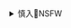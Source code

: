 <details><summary>慎入🔞NSFW</summary>

Not Safe For Work
![](https://upload.wikimedia.org/wikipedia/commons/thumb/d/d3/Biohazard_Symbol_Specification.png/210px-Biohazard_Symbol_Specification.png)

<details><summary><b>风险自理Use At Your Own Risk🈲</summary>

### 高校生の白黒ギャルコンビを買ったエロガキがビッチのドエロい極上フェラで昇天し子供チンポを酷使される！
<img width="722" class="alignnone size-large wp-image-145929" alt="【エロ漫画】高校生の白黒ギャルコンビを買ったエロガキがビッチのドエロい極上フェラで昇天し子供チンポを酷使される！" src="http://img.oreno-erohon.com/wp-content/uploads/2018/10/1538734194-722x1024.jpg" srcset="http://img.oreno-erohon.com/wp-content/uploads/2018/10/1538734194-722x1024.jpg 722w, http://img.oreno-erohon.com/wp-content/uploads/2018/10/1538734194-212x300.jpg 212w, http://img.oreno-erohon.com/wp-content/uploads/2018/10/1538734194.jpg 768w" sizes="(max-width: 722px) 100vw, 722px">
<dl class="cft cft0">
</dl>
<img width="718" class="alignnone size-large wp-image-145930" alt="【エロ漫画】高校生の白黒ギャルコンビを買ったエロガキがビッチのドエロい極上フェラで昇天し子供チンポを酷使される！" src="http://img.oreno-erohon.com/wp-content/uploads/2018/10/1538734197-718x1024.jpg" srcset="http://img.oreno-erohon.com/wp-content/uploads/2018/10/1538734197-718x1024.jpg 718w, http://img.oreno-erohon.com/wp-content/uploads/2018/10/1538734197-210x300.jpg 210w, http://img.oreno-erohon.com/wp-content/uploads/2018/10/1538734197.jpg 768w" sizes="(max-width: 718px) 100vw, 718px">
<img width="717" class="alignnone size-large wp-image-145931" alt="【エロ漫画】高校生の白黒ギャルコンビを買ったエロガキがビッチのドエロい極上フェラで昇天し子供チンポを酷使される！" src="http://img.oreno-erohon.com/wp-content/uploads/2018/10/1538734200-717x1024.jpg" srcset="http://img.oreno-erohon.com/wp-content/uploads/2018/10/1538734200-717x1024.jpg 717w, http://img.oreno-erohon.com/wp-content/uploads/2018/10/1538734200-210x300.jpg 210w, http://img.oreno-erohon.com/wp-content/uploads/2018/10/1538734200.jpg 768w" sizes="(max-width: 717px) 100vw, 717px">
<img width="719" class="alignnone size-large wp-image-145932" alt="【エロ漫画】高校生の白黒ギャルコンビを買ったエロガキがビッチのドエロい極上フェラで昇天し子供チンポを酷使される！" src="http://img.oreno-erohon.com/wp-content/uploads/2018/10/1538734204-719x1024.jpg" srcset="http://img.oreno-erohon.com/wp-content/uploads/2018/10/1538734204-719x1024.jpg 719w, http://img.oreno-erohon.com/wp-content/uploads/2018/10/1538734204-211x300.jpg 211w, http://img.oreno-erohon.com/wp-content/uploads/2018/10/1538734204.jpg 768w" sizes="(max-width: 719px) 100vw, 719px">
<img width="718" class="alignnone size-large wp-image-145933" alt="【エロ漫画】高校生の白黒ギャルコンビを買ったエロガキがビッチのドエロい極上フェラで昇天し子供チンポを酷使される！" src="http://img.oreno-erohon.com/wp-content/uploads/2018/10/1538734207-718x1024.jpg" srcset="http://img.oreno-erohon.com/wp-content/uploads/2018/10/1538734207-718x1024.jpg 718w, http://img.oreno-erohon.com/wp-content/uploads/2018/10/1538734207-210x300.jpg 210w, http://img.oreno-erohon.com/wp-content/uploads/2018/10/1538734207.jpg 768w" sizes="(max-width: 718px) 100vw, 718px">
<img width="719" class="alignnone size-large wp-image-145934" alt="【エロ漫画】高校生の白黒ギャルコンビを買ったエロガキがビッチのドエロい極上フェラで昇天し子供チンポを酷使される！" src="http://img.oreno-erohon.com/wp-content/uploads/2018/10/1538734210-719x1024.jpg" srcset="http://img.oreno-erohon.com/wp-content/uploads/2018/10/1538734210-719x1024.jpg 719w, http://img.oreno-erohon.com/wp-content/uploads/2018/10/1538734210-211x300.jpg 211w, http://img.oreno-erohon.com/wp-content/uploads/2018/10/1538734210.jpg 768w" sizes="(max-width: 719px) 100vw, 719px">
<img width="719" class="alignnone size-large wp-image-145935" alt="【エロ漫画】高校生の白黒ギャルコンビを買ったエロガキがビッチのドエロい極上フェラで昇天し子供チンポを酷使される！" src="http://img.oreno-erohon.com/wp-content/uploads/2018/10/1538734212-719x1024.jpg" srcset="http://img.oreno-erohon.com/wp-content/uploads/2018/10/1538734212-719x1024.jpg 719w, http://img.oreno-erohon.com/wp-content/uploads/2018/10/1538734212-211x300.jpg 211w, http://img.oreno-erohon.com/wp-content/uploads/2018/10/1538734212.jpg 768w" sizes="(max-width: 719px) 100vw, 719px">
<img width="719" class="alignnone size-large wp-image-145936" alt="【エロ漫画】高校生の白黒ギャルコンビを買ったエロガキがビッチのドエロい極上フェラで昇天し子供チンポを酷使される！" src="http://img.oreno-erohon.com/wp-content/uploads/2018/10/1538734215-719x1024.jpg" srcset="http://img.oreno-erohon.com/wp-content/uploads/2018/10/1538734215-719x1024.jpg 719w, http://img.oreno-erohon.com/wp-content/uploads/2018/10/1538734215-211x300.jpg 211w, http://img.oreno-erohon.com/wp-content/uploads/2018/10/1538734215.jpg 768w" sizes="(max-width: 719px) 100vw, 719px">
<img width="718" class="alignnone size-large wp-image-145937" alt="【エロ漫画】高校生の白黒ギャルコンビを買ったエロガキがビッチのドエロい極上フェラで昇天し子供チンポを酷使される！" src="http://img.oreno-erohon.com/wp-content/uploads/2018/10/1538734218-718x1024.jpg" srcset="http://img.oreno-erohon.com/wp-content/uploads/2018/10/1538734218-718x1024.jpg 718w, http://img.oreno-erohon.com/wp-content/uploads/2018/10/1538734218-210x300.jpg 210w, http://img.oreno-erohon.com/wp-content/uploads/2018/10/1538734218.jpg 768w" sizes="(max-width: 718px) 100vw, 718px">
<img width="719" class="alignnone size-large wp-image-145938" alt="【エロ漫画】高校生の白黒ギャルコンビを買ったエロガキがビッチのドエロい極上フェラで昇天し子供チンポを酷使される！" src="http://img.oreno-erohon.com/wp-content/uploads/2018/10/1538734222-719x1024.jpg" srcset="http://img.oreno-erohon.com/wp-content/uploads/2018/10/1538734222-719x1024.jpg 719w, http://img.oreno-erohon.com/wp-content/uploads/2018/10/1538734222-211x300.jpg 211w, http://img.oreno-erohon.com/wp-content/uploads/2018/10/1538734222.jpg 768w" sizes="(max-width: 719px) 100vw, 719px">
<img width="719" class="alignnone size-large wp-image-145939" alt="【エロ漫画】高校生の白黒ギャルコンビを買ったエロガキがビッチのドエロい極上フェラで昇天し子供チンポを酷使される！" src="http://img.oreno-erohon.com/wp-content/uploads/2018/10/1538734225-719x1024.jpg" srcset="http://img.oreno-erohon.com/wp-content/uploads/2018/10/1538734225-719x1024.jpg 719w, http://img.oreno-erohon.com/wp-content/uploads/2018/10/1538734225-211x300.jpg 211w, http://img.oreno-erohon.com/wp-content/uploads/2018/10/1538734225.jpg 768w" sizes="(max-width: 719px) 100vw, 719px">
<img width="719" class="alignnone size-large wp-image-145940" alt="【エロ漫画】高校生の白黒ギャルコンビを買ったエロガキがビッチのドエロい極上フェラで昇天し子供チンポを酷使される！" src="http://img.oreno-erohon.com/wp-content/uploads/2018/10/1538734227-719x1024.jpg" srcset="http://img.oreno-erohon.com/wp-content/uploads/2018/10/1538734227-719x1024.jpg 719w, http://img.oreno-erohon.com/wp-content/uploads/2018/10/1538734227-211x300.jpg 211w, http://img.oreno-erohon.com/wp-content/uploads/2018/10/1538734227.jpg 768w" sizes="(max-width: 719px) 100vw, 719px">
<img width="719" class="alignnone size-large wp-image-145941" alt="【エロ漫画】高校生の白黒ギャルコンビを買ったエロガキがビッチのドエロい極上フェラで昇天し子供チンポを酷使される！" src="http://img.oreno-erohon.com/wp-content/uploads/2018/10/1538734230-719x1024.jpg" srcset="http://img.oreno-erohon.com/wp-content/uploads/2018/10/1538734230-719x1024.jpg 719w, http://img.oreno-erohon.com/wp-content/uploads/2018/10/1538734230-211x300.jpg 211w, http://img.oreno-erohon.com/wp-content/uploads/2018/10/1538734230.jpg 768w" sizes="(max-width: 719px) 100vw, 719px">
<img width="719" class="alignnone size-large wp-image-145942" alt="【エロ漫画】高校生の白黒ギャルコンビを買ったエロガキがビッチのドエロい極上フェラで昇天し子供チンポを酷使される！" src="http://img.oreno-erohon.com/wp-content/uploads/2018/10/1538734232-719x1024.jpg" srcset="http://img.oreno-erohon.com/wp-content/uploads/2018/10/1538734232-719x1024.jpg 719w, http://img.oreno-erohon.com/wp-content/uploads/2018/10/1538734232-211x300.jpg 211w, http://img.oreno-erohon.com/wp-content/uploads/2018/10/1538734232.jpg 768w" sizes="(max-width: 719px) 100vw, 719px">
<img width="719" class="alignnone size-large wp-image-145943" alt="【エロ漫画】高校生の白黒ギャルコンビを買ったエロガキがビッチのドエロい極上フェラで昇天し子供チンポを酷使される！" src="http://img.oreno-erohon.com/wp-content/uploads/2018/10/1538734235-719x1024.jpg" srcset="http://img.oreno-erohon.com/wp-content/uploads/2018/10/1538734235-719x1024.jpg 719w, http://img.oreno-erohon.com/wp-content/uploads/2018/10/1538734235-211x300.jpg 211w, http://img.oreno-erohon.com/wp-content/uploads/2018/10/1538734235.jpg 768w" sizes="(max-width: 719px) 100vw, 719px">
<img width="719" class="alignnone size-large wp-image-145944" alt="【エロ漫画】高校生の白黒ギャルコンビを買ったエロガキがビッチのドエロい極上フェラで昇天し子供チンポを酷使される！" src="http://img.oreno-erohon.com/wp-content/uploads/2018/10/1538734238-719x1024.jpg" srcset="http://img.oreno-erohon.com/wp-content/uploads/2018/10/1538734238-719x1024.jpg 719w, http://img.oreno-erohon.com/wp-content/uploads/2018/10/1538734238-211x300.jpg 211w, http://img.oreno-erohon.com/wp-content/uploads/2018/10/1538734238.jpg 768w" sizes="(max-width: 719px) 100vw, 719px">
<img width="719" class="alignnone size-large wp-image-145945" alt="【エロ漫画】高校生の白黒ギャルコンビを買ったエロガキがビッチのドエロい極上フェラで昇天し子供チンポを酷使される！" src="http://img.oreno-erohon.com/wp-content/uploads/2018/10/1538734241-719x1024.jpg" srcset="http://img.oreno-erohon.com/wp-content/uploads/2018/10/1538734241-719x1024.jpg 719w, http://img.oreno-erohon.com/wp-content/uploads/2018/10/1538734241-211x300.jpg 211w, http://img.oreno-erohon.com/wp-content/uploads/2018/10/1538734241.jpg 768w" sizes="(max-width: 719px) 100vw, 719px">
<img width="719" class="alignnone size-large wp-image-145946" alt="【エロ漫画】高校生の白黒ギャルコンビを買ったエロガキがビッチのドエロい極上フェラで昇天し子供チンポを酷使される！" src="http://img.oreno-erohon.com/wp-content/uploads/2018/10/1538734243-719x1024.jpg" srcset="http://img.oreno-erohon.com/wp-content/uploads/2018/10/1538734243-719x1024.jpg 719w, http://img.oreno-erohon.com/wp-content/uploads/2018/10/1538734243-211x300.jpg 211w, http://img.oreno-erohon.com/wp-content/uploads/2018/10/1538734243.jpg 768w" sizes="(max-width: 719px) 100vw, 719px">
<img width="718" class="alignnone size-large wp-image-145947" alt="【エロ漫画】高校生の白黒ギャルコンビを買ったエロガキがビッチのドエロい極上フェラで昇天し子供チンポを酷使される！" src="http://img.oreno-erohon.com/wp-content/uploads/2018/10/1538734246-718x1024.jpg" srcset="http://img.oreno-erohon.com/wp-content/uploads/2018/10/1538734246-718x1024.jpg 718w, http://img.oreno-erohon.com/wp-content/uploads/2018/10/1538734246-210x300.jpg 210w, http://img.oreno-erohon.com/wp-content/uploads/2018/10/1538734246.jpg 768w" sizes="(max-width: 718px) 100vw, 718px">
<img width="719" class="alignnone size-large wp-image-145948" alt="【エロ漫画】高校生の白黒ギャルコンビを買ったエロガキがビッチのドエロい極上フェラで昇天し子供チンポを酷使される！" src="http://img.oreno-erohon.com/wp-content/uploads/2018/10/1538734248-719x1024.jpg" srcset="http://img.oreno-erohon.com/wp-content/uploads/2018/10/1538734248-719x1024.jpg 719w, http://img.oreno-erohon.com/wp-content/uploads/2018/10/1538734248-211x300.jpg 211w, http://img.oreno-erohon.com/wp-content/uploads/2018/10/1538734248.jpg 768w" sizes="(max-width: 719px) 100vw, 719px">
<img width="717" class="alignnone size-large wp-image-145949" alt="【エロ漫画】高校生の白黒ギャルコンビを買ったエロガキがビッチのドエロい極上フェラで昇天し子供チンポを酷使される！" src="http://img.oreno-erohon.com/wp-content/uploads/2018/10/1538734251-717x1024.jpg" srcset="http://img.oreno-erohon.com/wp-content/uploads/2018/10/1538734251-717x1024.jpg 717w, http://img.oreno-erohon.com/wp-content/uploads/2018/10/1538734251-210x300.jpg 210w, http://img.oreno-erohon.com/wp-content/uploads/2018/10/1538734251.jpg 768w" sizes="(max-width: 717px) 100vw, 717px">
<img width="717" class="alignnone size-large wp-image-145950" alt="【エロ漫画】高校生の白黒ギャルコンビを買ったエロガキがビッチのドエロい極上フェラで昇天し子供チンポを酷使される！" src="http://img.oreno-erohon.com/wp-content/uploads/2018/10/1538734252-717x1024.jpg" srcset="http://img.oreno-erohon.com/wp-content/uploads/2018/10/1538734252-717x1024.jpg 717w, http://img.oreno-erohon.com/wp-content/uploads/2018/10/1538734252-210x300.jpg 210w, http://img.oreno-erohon.com/wp-content/uploads/2018/10/1538734252.jpg 768w" sizes="(max-width: 717px) 100vw, 717px">
<img width="717" class="alignnone size-large wp-image-145951" alt="【エロ漫画】高校生の白黒ギャルコンビを買ったエロガキがビッチのドエロい極上フェラで昇天し子供チンポを酷使される！" src="http://img.oreno-erohon.com/wp-content/uploads/2018/10/1538734254-717x1024.jpg" srcset="http://img.oreno-erohon.com/wp-content/uploads/2018/10/1538734254-717x1024.jpg 717w, http://img.oreno-erohon.com/wp-content/uploads/2018/10/1538734254-210x300.jpg 210w, http://img.oreno-erohon.com/wp-content/uploads/2018/10/1538734254.jpg 768w" sizes="(max-width: 717px) 100vw, 717px">
http://oreno-erohon.com/content/145928

### ビッチギャルな援交女子高生二人が銀行員ナンパしてラブホに直行3人プレイ！
<img width="718" class="alignnone size-large wp-image-5256" alt="【えろまんが】ビッチギャルな援交女子高生二人が銀行員ナンパしてラブホに直行3人プレイ！" src="http://img.oreno-erohon.com/wp-content/uploads/2017/02/001-211-718x1024.jpg" srcset="http://img.oreno-erohon.com/wp-content/uploads/2017/02/001-211-718x1024.jpg 718w, http://img.oreno-erohon.com/wp-content/uploads/2017/02/001-211-210x300.jpg 210w, http://img.oreno-erohon.com/wp-content/uploads/2017/02/001-211-768x1096.jpg 768w, http://img.oreno-erohon.com/wp-content/uploads/2017/02/001-211.jpg 960w" sizes="(max-width: 718px) 100vw, 718px">
<dl class="cft cft0">
</dl>
<img width="718" class="alignnone size-large wp-image-5257" alt="【えろまんが】ビッチギャルな援交女子高生二人が銀行員ナンパしてラブホに直行3人プレイ！" src="http://img.oreno-erohon.com/wp-content/uploads/2017/02/002-213-718x1024.jpg" srcset="http://img.oreno-erohon.com/wp-content/uploads/2017/02/002-213-718x1024.jpg 718w, http://img.oreno-erohon.com/wp-content/uploads/2017/02/002-213-210x300.jpg 210w, http://img.oreno-erohon.com/wp-content/uploads/2017/02/002-213-768x1096.jpg 768w, http://img.oreno-erohon.com/wp-content/uploads/2017/02/002-213.jpg 960w" sizes="(max-width: 718px) 100vw, 718px">
<img width="719" class="alignnone size-large wp-image-5258" alt="【えろまんが】ビッチギャルな援交女子高生二人が銀行員ナンパしてラブホに直行3人プレイ！" src="http://img.oreno-erohon.com/wp-content/uploads/2017/02/003-213-719x1024.jpg" srcset="http://img.oreno-erohon.com/wp-content/uploads/2017/02/003-213-719x1024.jpg 719w, http://img.oreno-erohon.com/wp-content/uploads/2017/02/003-213-211x300.jpg 211w, http://img.oreno-erohon.com/wp-content/uploads/2017/02/003-213-768x1094.jpg 768w, http://img.oreno-erohon.com/wp-content/uploads/2017/02/003-213.jpg 960w" sizes="(max-width: 719px) 100vw, 719px">
<img width="718" class="alignnone size-large wp-image-5259" alt="【えろまんが】ビッチギャルな援交女子高生二人が銀行員ナンパしてラブホに直行3人プレイ！" src="http://img.oreno-erohon.com/wp-content/uploads/2017/02/004-213-718x1024.jpg" srcset="http://img.oreno-erohon.com/wp-content/uploads/2017/02/004-213-718x1024.jpg 718w, http://img.oreno-erohon.com/wp-content/uploads/2017/02/004-213-210x300.jpg 210w, http://img.oreno-erohon.com/wp-content/uploads/2017/02/004-213-768x1095.jpg 768w, http://img.oreno-erohon.com/wp-content/uploads/2017/02/004-213.jpg 960w" sizes="(max-width: 718px) 100vw, 718px">
<img width="717" class="alignnone size-large wp-image-5260" alt="【えろまんが】ビッチギャルな援交女子高生二人が銀行員ナンパしてラブホに直行3人プレイ！" src="http://img.oreno-erohon.com/wp-content/uploads/2017/02/005-213-717x1024.jpg" srcset="http://img.oreno-erohon.com/wp-content/uploads/2017/02/005-213-717x1024.jpg 717w, http://img.oreno-erohon.com/wp-content/uploads/2017/02/005-213-210x300.jpg 210w, http://img.oreno-erohon.com/wp-content/uploads/2017/02/005-213-768x1097.jpg 768w, http://img.oreno-erohon.com/wp-content/uploads/2017/02/005-213.jpg 960w" sizes="(max-width: 717px) 100vw, 717px">
<img width="717" class="alignnone size-large wp-image-5261" alt="【えろまんが】ビッチギャルな援交女子高生二人が銀行員ナンパしてラブホに直行3人プレイ！" src="http://img.oreno-erohon.com/wp-content/uploads/2017/02/006-215-717x1024.jpg" srcset="http://img.oreno-erohon.com/wp-content/uploads/2017/02/006-215-717x1024.jpg 717w, http://img.oreno-erohon.com/wp-content/uploads/2017/02/006-215-210x300.jpg 210w, http://img.oreno-erohon.com/wp-content/uploads/2017/02/006-215-768x1097.jpg 768w, http://img.oreno-erohon.com/wp-content/uploads/2017/02/006-215.jpg 960w" sizes="(max-width: 717px) 100vw, 717px">
<img width="709" class="alignnone size-large wp-image-5262" alt="【えろまんが】ビッチギャルな援交女子高生二人が銀行員ナンパしてラブホに直行3人プレイ！" src="http://img.oreno-erohon.com/wp-content/uploads/2017/02/007-215-709x1024.jpg" srcset="http://img.oreno-erohon.com/wp-content/uploads/2017/02/007-215-709x1024.jpg 709w, http://img.oreno-erohon.com/wp-content/uploads/2017/02/007-215-208x300.jpg 208w, http://img.oreno-erohon.com/wp-content/uploads/2017/02/007-215-768x1109.jpg 768w, http://img.oreno-erohon.com/wp-content/uploads/2017/02/007-215.jpg 960w" sizes="(max-width: 709px) 100vw, 709px">
<img width="713" class="alignnone size-large wp-image-5263" alt="【えろまんが】ビッチギャルな援交女子高生二人が銀行員ナンパしてラブホに直行3人プレイ！" src="http://img.oreno-erohon.com/wp-content/uploads/2017/02/008-215-713x1024.jpg" srcset="http://img.oreno-erohon.com/wp-content/uploads/2017/02/008-215-713x1024.jpg 713w, http://img.oreno-erohon.com/wp-content/uploads/2017/02/008-215-209x300.jpg 209w, http://img.oreno-erohon.com/wp-content/uploads/2017/02/008-215-768x1103.jpg 768w, http://img.oreno-erohon.com/wp-content/uploads/2017/02/008-215.jpg 960w" sizes="(max-width: 713px) 100vw, 713px">
<img width="711" class="alignnone size-large wp-image-5264" alt="【えろまんが】ビッチギャルな援交女子高生二人が銀行員ナンパしてラブホに直行3人プレイ！" src="http://img.oreno-erohon.com/wp-content/uploads/2017/02/009-211-711x1024.jpg" srcset="http://img.oreno-erohon.com/wp-content/uploads/2017/02/009-211-711x1024.jpg 711w, http://img.oreno-erohon.com/wp-content/uploads/2017/02/009-211-208x300.jpg 208w, http://img.oreno-erohon.com/wp-content/uploads/2017/02/009-211-768x1106.jpg 768w, http://img.oreno-erohon.com/wp-content/uploads/2017/02/009-211.jpg 960w" sizes="(max-width: 711px) 100vw, 711px">
<img width="712" class="alignnone size-large wp-image-5265" alt="【えろまんが】ビッチギャルな援交女子高生二人が銀行員ナンパしてラブホに直行3人プレイ！" src="http://img.oreno-erohon.com/wp-content/uploads/2017/02/010-210-712x1024.jpg" srcset="http://img.oreno-erohon.com/wp-content/uploads/2017/02/010-210-712x1024.jpg 712w, http://img.oreno-erohon.com/wp-content/uploads/2017/02/010-210-209x300.jpg 209w, http://img.oreno-erohon.com/wp-content/uploads/2017/02/010-210-768x1105.jpg 768w, http://img.oreno-erohon.com/wp-content/uploads/2017/02/010-210.jpg 960w" sizes="(max-width: 712px) 100vw, 712px">
<img width="712" class="alignnone size-large wp-image-5266" alt="【えろまんが】ビッチギャルな援交女子高生二人が銀行員ナンパしてラブホに直行3人プレイ！" src="http://img.oreno-erohon.com/wp-content/uploads/2017/02/011-209-712x1024.jpg" srcset="http://img.oreno-erohon.com/wp-content/uploads/2017/02/011-209-712x1024.jpg 712w, http://img.oreno-erohon.com/wp-content/uploads/2017/02/011-209-209x300.jpg 209w, http://img.oreno-erohon.com/wp-content/uploads/2017/02/011-209-768x1105.jpg 768w, http://img.oreno-erohon.com/wp-content/uploads/2017/02/011-209.jpg 960w" sizes="(max-width: 712px) 100vw, 712px">
<img width="711" class="alignnone size-large wp-image-5267" alt="【えろまんが】ビッチギャルな援交女子高生二人が銀行員ナンパしてラブホに直行3人プレイ！" src="http://img.oreno-erohon.com/wp-content/uploads/2017/02/012-209-711x1024.jpg" srcset="http://img.oreno-erohon.com/wp-content/uploads/2017/02/012-209-711x1024.jpg 711w, http://img.oreno-erohon.com/wp-content/uploads/2017/02/012-209-208x300.jpg 208w, http://img.oreno-erohon.com/wp-content/uploads/2017/02/012-209-768x1106.jpg 768w, http://img.oreno-erohon.com/wp-content/uploads/2017/02/012-209.jpg 960w" sizes="(max-width: 711px) 100vw, 711px">
<img width="712" class="alignnone size-large wp-image-5268" alt="【えろまんが】ビッチギャルな援交女子高生二人が銀行員ナンパしてラブホに直行3人プレイ！" src="http://img.oreno-erohon.com/wp-content/uploads/2017/02/013-206-712x1024.jpg" srcset="http://img.oreno-erohon.com/wp-content/uploads/2017/02/013-206-712x1024.jpg 712w, http://img.oreno-erohon.com/wp-content/uploads/2017/02/013-206-209x300.jpg 209w, http://img.oreno-erohon.com/wp-content/uploads/2017/02/013-206-768x1104.jpg 768w, http://img.oreno-erohon.com/wp-content/uploads/2017/02/013-206.jpg 960w" sizes="(max-width: 712px) 100vw, 712px">
<img width="711" class="alignnone size-large wp-image-5269" alt="【えろまんが】ビッチギャルな援交女子高生二人が銀行員ナンパしてラブホに直行3人プレイ！" src="http://img.oreno-erohon.com/wp-content/uploads/2017/02/014-206-711x1024.jpg" srcset="http://img.oreno-erohon.com/wp-content/uploads/2017/02/014-206-711x1024.jpg 711w, http://img.oreno-erohon.com/wp-content/uploads/2017/02/014-206-208x300.jpg 208w, http://img.oreno-erohon.com/wp-content/uploads/2017/02/014-206-768x1106.jpg 768w, http://img.oreno-erohon.com/wp-content/uploads/2017/02/014-206.jpg 960w" sizes="(max-width: 711px) 100vw, 711px">
<img width="712" class="alignnone size-large wp-image-5270" alt="【えろまんが】ビッチギャルな援交女子高生二人が銀行員ナンパしてラブホに直行3人プレイ！" src="http://img.oreno-erohon.com/wp-content/uploads/2017/02/015-206-712x1024.jpg" srcset="http://img.oreno-erohon.com/wp-content/uploads/2017/02/015-206-712x1024.jpg 712w, http://img.oreno-erohon.com/wp-content/uploads/2017/02/015-206-209x300.jpg 209w, http://img.oreno-erohon.com/wp-content/uploads/2017/02/015-206-768x1104.jpg 768w, http://img.oreno-erohon.com/wp-content/uploads/2017/02/015-206.jpg 960w" sizes="(max-width: 712px) 100vw, 712px">
<img width="711" class="alignnone size-large wp-image-5271" alt="【えろまんが】ビッチギャルな援交女子高生二人が銀行員ナンパしてラブホに直行3人プレイ！" src="http://img.oreno-erohon.com/wp-content/uploads/2017/02/016-206-711x1024.jpg" srcset="http://img.oreno-erohon.com/wp-content/uploads/2017/02/016-206-711x1024.jpg 711w, http://img.oreno-erohon.com/wp-content/uploads/2017/02/016-206-208x300.jpg 208w, http://img.oreno-erohon.com/wp-content/uploads/2017/02/016-206-768x1106.jpg 768w, http://img.oreno-erohon.com/wp-content/uploads/2017/02/016-206.jpg 960w" sizes="(max-width: 711px) 100vw, 711px">
<img width="713" class="alignnone size-large wp-image-5272" alt="【えろまんが】ビッチギャルな援交女子高生二人が銀行員ナンパしてラブホに直行3人プレイ！" src="http://img.oreno-erohon.com/wp-content/uploads/2017/02/017-183-713x1024.jpg" srcset="http://img.oreno-erohon.com/wp-content/uploads/2017/02/017-183-713x1024.jpg 713w, http://img.oreno-erohon.com/wp-content/uploads/2017/02/017-183-209x300.jpg 209w, http://img.oreno-erohon.com/wp-content/uploads/2017/02/017-183-768x1103.jpg 768w, http://img.oreno-erohon.com/wp-content/uploads/2017/02/017-183.jpg 960w" sizes="(max-width: 713px) 100vw, 713px">
<img width="707" class="alignnone size-large wp-image-5273" alt="【えろまんが】ビッチギャルな援交女子高生二人が銀行員ナンパしてラブホに直行3人プレイ！" src="http://img.oreno-erohon.com/wp-content/uploads/2017/02/018-183-707x1024.jpg" srcset="http://img.oreno-erohon.com/wp-content/uploads/2017/02/018-183-707x1024.jpg 707w, http://img.oreno-erohon.com/wp-content/uploads/2017/02/018-183-207x300.jpg 207w, http://img.oreno-erohon.com/wp-content/uploads/2017/02/018-183-768x1112.jpg 768w, http://img.oreno-erohon.com/wp-content/uploads/2017/02/018-183.jpg 960w" sizes="(max-width: 707px) 100vw, 707px">
<img width="712" class="alignnone size-large wp-image-5274" alt="【えろまんが】ビッチギャルな援交女子高生二人が銀行員ナンパしてラブホに直行3人プレイ！" src="http://img.oreno-erohon.com/wp-content/uploads/2017/02/019-157-712x1024.jpg" srcset="http://img.oreno-erohon.com/wp-content/uploads/2017/02/019-157-712x1024.jpg 712w, http://img.oreno-erohon.com/wp-content/uploads/2017/02/019-157-209x300.jpg 209w, http://img.oreno-erohon.com/wp-content/uploads/2017/02/019-157-768x1105.jpg 768w, http://img.oreno-erohon.com/wp-content/uploads/2017/02/019-157.jpg 960w" sizes="(max-width: 712px) 100vw, 712px">
<img width="712" class="alignnone size-large wp-image-5275" alt="【えろまんが】ビッチギャルな援交女子高生二人が銀行員ナンパしてラブホに直行3人プレイ！" src="http://img.oreno-erohon.com/wp-content/uploads/2017/02/020-155-712x1024.jpg" srcset="http://img.oreno-erohon.com/wp-content/uploads/2017/02/020-155-712x1024.jpg 712w, http://img.oreno-erohon.com/wp-content/uploads/2017/02/020-155-209x300.jpg 209w, http://img.oreno-erohon.com/wp-content/uploads/2017/02/020-155-768x1104.jpg 768w, http://img.oreno-erohon.com/wp-content/uploads/2017/02/020-155.jpg 960w" sizes="(max-width: 712px) 100vw, 712px">
<img width="707" class="alignnone size-large wp-image-5276" alt="【えろまんが】ビッチギャルな援交女子高生二人が銀行員ナンパしてラブホに直行3人プレイ！" src="http://img.oreno-erohon.com/wp-content/uploads/2017/02/021-83-707x1024.jpg" srcset="http://img.oreno-erohon.com/wp-content/uploads/2017/02/021-83-707x1024.jpg 707w, http://img.oreno-erohon.com/wp-content/uploads/2017/02/021-83-207x300.jpg 207w, http://img.oreno-erohon.com/wp-content/uploads/2017/02/021-83-768x1112.jpg 768w, http://img.oreno-erohon.com/wp-content/uploads/2017/02/021-83.jpg 960w" sizes="(max-width: 707px) 100vw, 707px">
<img width="712" class="alignnone size-large wp-image-5277" alt="【えろまんが】ビッチギャルな援交女子高生二人が銀行員ナンパしてラブホに直行3人プレイ！" src="http://img.oreno-erohon.com/wp-content/uploads/2017/02/022-83-712x1024.jpg" srcset="http://img.oreno-erohon.com/wp-content/uploads/2017/02/022-83-712x1024.jpg 712w, http://img.oreno-erohon.com/wp-content/uploads/2017/02/022-83-209x300.jpg 209w, http://img.oreno-erohon.com/wp-content/uploads/2017/02/022-83-768x1105.jpg 768w, http://img.oreno-erohon.com/wp-content/uploads/2017/02/022-83.jpg 960w" sizes="(max-width: 712px) 100vw, 712px">
<img width="712" class="alignnone size-large wp-image-5278" alt="【えろまんが】ビッチギャルな援交女子高生二人が銀行員ナンパしてラブホに直行3人プレイ！" src="http://img.oreno-erohon.com/wp-content/uploads/2017/02/023-65-712x1024.jpg" srcset="http://img.oreno-erohon.com/wp-content/uploads/2017/02/023-65-712x1024.jpg 712w, http://img.oreno-erohon.com/wp-content/uploads/2017/02/023-65-209x300.jpg 209w, http://img.oreno-erohon.com/wp-content/uploads/2017/02/023-65-768x1104.jpg 768w, http://img.oreno-erohon.com/wp-content/uploads/2017/02/023-65.jpg 960w" sizes="(max-width: 712px) 100vw, 712px">
<img width="712" class="alignnone size-large wp-image-5279" alt="【えろまんが】ビッチギャルな援交女子高生二人が銀行員ナンパしてラブホに直行3人プレイ！" src="http://img.oreno-erohon.com/wp-content/uploads/2017/02/024-64-712x1024.jpg" srcset="http://img.oreno-erohon.com/wp-content/uploads/2017/02/024-64-712x1024.jpg 712w, http://img.oreno-erohon.com/wp-content/uploads/2017/02/024-64-209x300.jpg 209w, http://img.oreno-erohon.com/wp-content/uploads/2017/02/024-64-768x1104.jpg 768w, http://img.oreno-erohon.com/wp-content/uploads/2017/02/024-64.jpg 960w" sizes="(max-width: 712px) 100vw, 712px">
<img width="712" class="alignnone size-large wp-image-5280" alt="【えろまんが】ビッチギャルな援交女子高生二人が銀行員ナンパしてラブホに直行3人プレイ！" src="http://img.oreno-erohon.com/wp-content/uploads/2017/02/025-27-712x1024.jpg" srcset="http://img.oreno-erohon.com/wp-content/uploads/2017/02/025-27-712x1024.jpg 712w, http://img.oreno-erohon.com/wp-content/uploads/2017/02/025-27-209x300.jpg 209w, http://img.oreno-erohon.com/wp-content/uploads/2017/02/025-27-768x1104.jpg 768w, http://img.oreno-erohon.com/wp-content/uploads/2017/02/025-27.jpg 960w" sizes="(max-width: 712px) 100vw, 712px">
<img width="711" class="alignnone size-large wp-image-5281" alt="【えろまんが】ビッチギャルな援交女子高生二人が銀行員ナンパしてラブホに直行3人プレイ！" src="http://img.oreno-erohon.com/wp-content/uploads/2017/02/026-21-711x1024.jpg" srcset="http://img.oreno-erohon.com/wp-content/uploads/2017/02/026-21-711x1024.jpg 711w, http://img.oreno-erohon.com/wp-content/uploads/2017/02/026-21-208x300.jpg 208w, http://img.oreno-erohon.com/wp-content/uploads/2017/02/026-21-768x1106.jpg 768w, http://img.oreno-erohon.com/wp-content/uploads/2017/02/026-21.jpg 960w" sizes="(max-width: 711px) 100vw, 711px">
<img width="711" class="alignnone size-large wp-image-5282" alt="【えろまんが】ビッチギャルな援交女子高生二人が銀行員ナンパしてラブホに直行3人プレイ！" src="http://img.oreno-erohon.com/wp-content/uploads/2017/02/027-16-711x1024.jpg" srcset="http://img.oreno-erohon.com/wp-content/uploads/2017/02/027-16-711x1024.jpg 711w, http://img.oreno-erohon.com/wp-content/uploads/2017/02/027-16-208x300.jpg 208w, http://img.oreno-erohon.com/wp-content/uploads/2017/02/027-16-768x1106.jpg 768w, http://img.oreno-erohon.com/wp-content/uploads/2017/02/027-16.jpg 960w" sizes="(max-width: 711px) 100vw, 711px">
<img width="708" class="alignnone size-large wp-image-5283" alt="【えろまんが】ビッチギャルな援交女子高生二人が銀行員ナンパしてラブホに直行3人プレイ！" src="http://img.oreno-erohon.com/wp-content/uploads/2017/02/028-15-708x1024.jpg" srcset="http://img.oreno-erohon.com/wp-content/uploads/2017/02/028-15-708x1024.jpg 708w, http://img.oreno-erohon.com/wp-content/uploads/2017/02/028-15-207x300.jpg 207w, http://img.oreno-erohon.com/wp-content/uploads/2017/02/028-15-768x1110.jpg 768w, http://img.oreno-erohon.com/wp-content/uploads/2017/02/028-15.jpg 960w" sizes="(max-width: 708px) 100vw, 708px">
<img width="714" class="alignnone size-large wp-image-5284" alt="【えろまんが】ビッチギャルな援交女子高生二人が銀行員ナンパしてラブホに直行3人プレイ！" src="http://img.oreno-erohon.com/wp-content/uploads/2017/02/029-10-714x1024.jpg" srcset="http://img.oreno-erohon.com/wp-content/uploads/2017/02/029-10-714x1024.jpg 714w, http://img.oreno-erohon.com/wp-content/uploads/2017/02/029-10-209x300.jpg 209w, http://img.oreno-erohon.com/wp-content/uploads/2017/02/029-10-768x1102.jpg 768w, http://img.oreno-erohon.com/wp-content/uploads/2017/02/029-10.jpg 960w" sizes="(max-width: 714px) 100vw, 714px">
<img width="711" class="alignnone size-large wp-image-5285" alt="【えろまんが】ビッチギャルな援交女子高生二人が銀行員ナンパしてラブホに直行3人プレイ！" src="http://img.oreno-erohon.com/wp-content/uploads/2017/02/030-10-711x1024.jpg" srcset="http://img.oreno-erohon.com/wp-content/uploads/2017/02/030-10-711x1024.jpg 711w, http://img.oreno-erohon.com/wp-content/uploads/2017/02/030-10-208x300.jpg 208w, http://img.oreno-erohon.com/wp-content/uploads/2017/02/030-10-768x1106.jpg 768w, http://img.oreno-erohon.com/wp-content/uploads/2017/02/030-10.jpg 960w" sizes="(max-width: 711px) 100vw, 711px">
<img width="710" class="alignnone size-large wp-image-5286" alt="【えろまんが】ビッチギャルな援交女子高生二人が銀行員ナンパしてラブホに直行3人プレイ！" src="http://img.oreno-erohon.com/wp-content/uploads/2017/02/031-8-710x1024.jpg" srcset="http://img.oreno-erohon.com/wp-content/uploads/2017/02/031-8-710x1024.jpg 710w, http://img.oreno-erohon.com/wp-content/uploads/2017/02/031-8-208x300.jpg 208w, http://img.oreno-erohon.com/wp-content/uploads/2017/02/031-8-768x1108.jpg 768w, http://img.oreno-erohon.com/wp-content/uploads/2017/02/031-8.jpg 960w" sizes="(max-width: 710px) 100vw, 710px">
<img width="709" class="alignnone size-large wp-image-5287" alt="【えろまんが】ビッチギャルな援交女子高生二人が銀行員ナンパしてラブホに直行3人プレイ！" src="http://img.oreno-erohon.com/wp-content/uploads/2017/02/032-8-709x1024.jpg" srcset="http://img.oreno-erohon.com/wp-content/uploads/2017/02/032-8-709x1024.jpg 709w, http://img.oreno-erohon.com/wp-content/uploads/2017/02/032-8-208x300.jpg 208w, http://img.oreno-erohon.com/wp-content/uploads/2017/02/032-8-768x1109.jpg 768w, http://img.oreno-erohon.com/wp-content/uploads/2017/02/032-8.jpg 960w" sizes="(max-width: 709px) 100vw, 709px">
<img width="712" class="alignnone size-large wp-image-5288" alt="【えろまんが】ビッチギャルな援交女子高生二人が銀行員ナンパしてラブホに直行3人プレイ！" src="http://img.oreno-erohon.com/wp-content/uploads/2017/02/033-5-712x1024.jpg" srcset="http://img.oreno-erohon.com/wp-content/uploads/2017/02/033-5-712x1024.jpg 712w, http://img.oreno-erohon.com/wp-content/uploads/2017/02/033-5-209x300.jpg 209w, http://img.oreno-erohon.com/wp-content/uploads/2017/02/033-5-768x1104.jpg 768w, http://img.oreno-erohon.com/wp-content/uploads/2017/02/033-5.jpg 960w" sizes="(max-width: 712px) 100vw, 712px">
<img width="710" class="alignnone size-large wp-image-5289" alt="【えろまんが】ビッチギャルな援交女子高生二人が銀行員ナンパしてラブホに直行3人プレイ！" src="http://img.oreno-erohon.com/wp-content/uploads/2017/02/034-5-710x1024.jpg" srcset="http://img.oreno-erohon.com/wp-content/uploads/2017/02/034-5-710x1024.jpg 710w, http://img.oreno-erohon.com/wp-content/uploads/2017/02/034-5-208x300.jpg 208w, http://img.oreno-erohon.com/wp-content/uploads/2017/02/034-5-768x1107.jpg 768w, http://img.oreno-erohon.com/wp-content/uploads/2017/02/034-5.jpg 960w" sizes="(max-width: 710px) 100vw, 710px">
http://oreno-erohon.com/content/5255

### 陰キャ男子の童貞を強引に奪う豊満ボディのJKが強制的にザーメン搾取して全裸野外セックスで想いを伝える！
<img width="721" class="alignnone size-large wp-image-236617" alt="【エロ漫画】陰キャ男子の童貞を強引に奪う豊満ボディのJKが強制的にザーメン搾取して全裸野外セックスで想いを伝える！" src="http://img.oreno-erohon.com/wp-content/uploads/2020/03/1585205813-721x1024.jpg" srcset="http://img.oreno-erohon.com/wp-content/uploads/2020/03/1585205813.jpg 721w, http://img.oreno-erohon.com/wp-content/uploads/2020/03/1585205813-211x300.jpg 211w" sizes="(max-width: 721px) 100vw, 721px">
<dl class="cft cft0">
</dl>
<img width="721" class="alignnone size-large wp-image-236618" alt="【エロ漫画】陰キャ男子の童貞を強引に奪う豊満ボディのJKが強制的にザーメン搾取して全裸野外セックスで想いを伝える！" src="http://img.oreno-erohon.com/wp-content/uploads/2020/03/1585205817-721x1024.jpg" srcset="http://img.oreno-erohon.com/wp-content/uploads/2020/03/1585205817.jpg 721w, http://img.oreno-erohon.com/wp-content/uploads/2020/03/1585205817-211x300.jpg 211w" sizes="(max-width: 721px) 100vw, 721px">
<img width="721" class="alignnone size-large wp-image-236619" alt="【エロ漫画】陰キャ男子の童貞を強引に奪う豊満ボディのJKが強制的にザーメン搾取して全裸野外セックスで想いを伝える！" src="http://img.oreno-erohon.com/wp-content/uploads/2020/03/1585205821-721x1024.jpg" srcset="http://img.oreno-erohon.com/wp-content/uploads/2020/03/1585205821.jpg 721w, http://img.oreno-erohon.com/wp-content/uploads/2020/03/1585205821-211x300.jpg 211w" sizes="(max-width: 721px) 100vw, 721px">
<img width="721" class="alignnone size-large wp-image-236620" alt="【エロ漫画】陰キャ男子の童貞を強引に奪う豊満ボディのJKが強制的にザーメン搾取して全裸野外セックスで想いを伝える！" src="http://img.oreno-erohon.com/wp-content/uploads/2020/03/1585205824-721x1024.jpg" srcset="http://img.oreno-erohon.com/wp-content/uploads/2020/03/1585205824.jpg 721w, http://img.oreno-erohon.com/wp-content/uploads/2020/03/1585205824-211x300.jpg 211w" sizes="(max-width: 721px) 100vw, 721px">
<img width="721" class="alignnone size-large wp-image-236621" alt="【エロ漫画】陰キャ男子の童貞を強引に奪う豊満ボディのJKが強制的にザーメン搾取して全裸野外セックスで想いを伝える！" src="http://img.oreno-erohon.com/wp-content/uploads/2020/03/1585205828-721x1024.jpg" srcset="http://img.oreno-erohon.com/wp-content/uploads/2020/03/1585205828.jpg 721w, http://img.oreno-erohon.com/wp-content/uploads/2020/03/1585205828-211x300.jpg 211w" sizes="(max-width: 721px) 100vw, 721px">
<img width="721" class="alignnone size-large wp-image-236622" alt="【エロ漫画】陰キャ男子の童貞を強引に奪う豊満ボディのJKが強制的にザーメン搾取して全裸野外セックスで想いを伝える！" src="http://img.oreno-erohon.com/wp-content/uploads/2020/03/1585205832-721x1024.jpg" srcset="http://img.oreno-erohon.com/wp-content/uploads/2020/03/1585205832.jpg 721w, http://img.oreno-erohon.com/wp-content/uploads/2020/03/1585205832-211x300.jpg 211w" sizes="(max-width: 721px) 100vw, 721px">
<img width="721" class="alignnone size-large wp-image-236623" alt="【エロ漫画】陰キャ男子の童貞を強引に奪う豊満ボディのJKが強制的にザーメン搾取して全裸野外セックスで想いを伝える！" src="http://img.oreno-erohon.com/wp-content/uploads/2020/03/1585205836-721x1024.jpg" srcset="http://img.oreno-erohon.com/wp-content/uploads/2020/03/1585205836.jpg 721w, http://img.oreno-erohon.com/wp-content/uploads/2020/03/1585205836-211x300.jpg 211w" sizes="(max-width: 721px) 100vw, 721px">
<img width="721" class="alignnone size-large wp-image-236624" alt="【エロ漫画】陰キャ男子の童貞を強引に奪う豊満ボディのJKが強制的にザーメン搾取して全裸野外セックスで想いを伝える！" src="http://img.oreno-erohon.com/wp-content/uploads/2020/03/1585205840-721x1024.jpg" srcset="http://img.oreno-erohon.com/wp-content/uploads/2020/03/1585205840.jpg 721w, http://img.oreno-erohon.com/wp-content/uploads/2020/03/1585205840-211x300.jpg 211w" sizes="(max-width: 721px) 100vw, 721px">
<img width="721" class="alignnone size-large wp-image-236625" alt="【エロ漫画】陰キャ男子の童貞を強引に奪う豊満ボディのJKが強制的にザーメン搾取して全裸野外セックスで想いを伝える！" src="http://img.oreno-erohon.com/wp-content/uploads/2020/03/1585205844-721x1024.jpg" srcset="http://img.oreno-erohon.com/wp-content/uploads/2020/03/1585205844.jpg 721w, http://img.oreno-erohon.com/wp-content/uploads/2020/03/1585205844-211x300.jpg 211w" sizes="(max-width: 721px) 100vw, 721px">
<img width="721" class="alignnone size-large wp-image-236626" alt="【エロ漫画】陰キャ男子の童貞を強引に奪う豊満ボディのJKが強制的にザーメン搾取して全裸野外セックスで想いを伝える！" src="http://img.oreno-erohon.com/wp-content/uploads/2020/03/1585205847-721x1024.jpg" srcset="http://img.oreno-erohon.com/wp-content/uploads/2020/03/1585205847.jpg 721w, http://img.oreno-erohon.com/wp-content/uploads/2020/03/1585205847-211x300.jpg 211w" sizes="(max-width: 721px) 100vw, 721px">
<img width="721" class="alignnone size-large wp-image-236627" alt="【エロ漫画】陰キャ男子の童貞を強引に奪う豊満ボディのJKが強制的にザーメン搾取して全裸野外セックスで想いを伝える！" src="http://img.oreno-erohon.com/wp-content/uploads/2020/03/1585205851-721x1024.jpg" srcset="http://img.oreno-erohon.com/wp-content/uploads/2020/03/1585205851.jpg 721w, http://img.oreno-erohon.com/wp-content/uploads/2020/03/1585205851-211x300.jpg 211w" sizes="(max-width: 721px) 100vw, 721px">
<img width="721" class="alignnone size-large wp-image-236628" alt="【エロ漫画】陰キャ男子の童貞を強引に奪う豊満ボディのJKが強制的にザーメン搾取して全裸野外セックスで想いを伝える！" src="http://img.oreno-erohon.com/wp-content/uploads/2020/03/1585205854-721x1024.jpg" srcset="http://img.oreno-erohon.com/wp-content/uploads/2020/03/1585205854.jpg 721w, http://img.oreno-erohon.com/wp-content/uploads/2020/03/1585205854-211x300.jpg 211w" sizes="(max-width: 721px) 100vw, 721px">
<img width="721" class="alignnone size-large wp-image-236629" alt="【エロ漫画】陰キャ男子の童貞を強引に奪う豊満ボディのJKが強制的にザーメン搾取して全裸野外セックスで想いを伝える！" src="http://img.oreno-erohon.com/wp-content/uploads/2020/03/1585205858-721x1024.jpg" srcset="http://img.oreno-erohon.com/wp-content/uploads/2020/03/1585205858.jpg 721w, http://img.oreno-erohon.com/wp-content/uploads/2020/03/1585205858-211x300.jpg 211w" sizes="(max-width: 721px) 100vw, 721px">
<img width="721" class="alignnone size-large wp-image-236630" alt="【エロ漫画】陰キャ男子の童貞を強引に奪う豊満ボディのJKが強制的にザーメン搾取して全裸野外セックスで想いを伝える！" src="http://img.oreno-erohon.com/wp-content/uploads/2020/03/1585205862-721x1024.jpg" srcset="http://img.oreno-erohon.com/wp-content/uploads/2020/03/1585205862.jpg 721w, http://img.oreno-erohon.com/wp-content/uploads/2020/03/1585205862-211x300.jpg 211w" sizes="(max-width: 721px) 100vw, 721px">
<img width="721" class="alignnone size-large wp-image-236631" alt="【エロ漫画】陰キャ男子の童貞を強引に奪う豊満ボディのJKが強制的にザーメン搾取して全裸野外セックスで想いを伝える！" src="http://img.oreno-erohon.com/wp-content/uploads/2020/03/1585205865-721x1024.jpg" srcset="http://img.oreno-erohon.com/wp-content/uploads/2020/03/1585205865.jpg 721w, http://img.oreno-erohon.com/wp-content/uploads/2020/03/1585205865-211x300.jpg 211w" sizes="(max-width: 721px) 100vw, 721px">
<img width="721" class="alignnone size-large wp-image-236632" alt="【エロ漫画】陰キャ男子の童貞を強引に奪う豊満ボディのJKが強制的にザーメン搾取して全裸野外セックスで想いを伝える！" src="http://img.oreno-erohon.com/wp-content/uploads/2020/03/1585205869-721x1024.jpg" srcset="http://img.oreno-erohon.com/wp-content/uploads/2020/03/1585205869.jpg 721w, http://img.oreno-erohon.com/wp-content/uploads/2020/03/1585205869-211x300.jpg 211w" sizes="(max-width: 721px) 100vw, 721px">
<img width="721" class="alignnone size-large wp-image-236633" alt="【エロ漫画】陰キャ男子の童貞を強引に奪う豊満ボディのJKが強制的にザーメン搾取して全裸野外セックスで想いを伝える！" src="http://img.oreno-erohon.com/wp-content/uploads/2020/03/1585205873-721x1024.jpg" srcset="http://img.oreno-erohon.com/wp-content/uploads/2020/03/1585205873.jpg 721w, http://img.oreno-erohon.com/wp-content/uploads/2020/03/1585205873-211x300.jpg 211w" sizes="(max-width: 721px) 100vw, 721px">
<img width="721" class="alignnone size-large wp-image-236634" alt="【エロ漫画】陰キャ男子の童貞を強引に奪う豊満ボディのJKが強制的にザーメン搾取して全裸野外セックスで想いを伝える！" src="http://img.oreno-erohon.com/wp-content/uploads/2020/03/1585205877-721x1024.jpg" srcset="http://img.oreno-erohon.com/wp-content/uploads/2020/03/1585205877.jpg 721w, http://img.oreno-erohon.com/wp-content/uploads/2020/03/1585205877-211x300.jpg 211w" sizes="(max-width: 721px) 100vw, 721px">
<img width="721" class="alignnone size-large wp-image-236635" alt="【エロ漫画】陰キャ男子の童貞を強引に奪う豊満ボディのJKが強制的にザーメン搾取して全裸野外セックスで想いを伝える！" src="http://img.oreno-erohon.com/wp-content/uploads/2020/03/1585205881-721x1024.jpg" srcset="http://img.oreno-erohon.com/wp-content/uploads/2020/03/1585205881.jpg 721w, http://img.oreno-erohon.com/wp-content/uploads/2020/03/1585205881-211x300.jpg 211w" sizes="(max-width: 721px) 100vw, 721px">
<img width="721" class="alignnone size-large wp-image-236636" alt="【エロ漫画】陰キャ男子の童貞を強引に奪う豊満ボディのJKが強制的にザーメン搾取して全裸野外セックスで想いを伝える！" src="http://img.oreno-erohon.com/wp-content/uploads/2020/03/1585205884-721x1024.jpg" srcset="http://img.oreno-erohon.com/wp-content/uploads/2020/03/1585205884.jpg 721w, http://img.oreno-erohon.com/wp-content/uploads/2020/03/1585205884-211x300.jpg 211w" sizes="(max-width: 721px) 100vw, 721px">
<img width="721" class="alignnone size-large wp-image-236637" alt="【エロ漫画】陰キャ男子の童貞を強引に奪う豊満ボディのJKが強制的にザーメン搾取して全裸野外セックスで想いを伝える！" src="http://img.oreno-erohon.com/wp-content/uploads/2020/03/1585205888-721x1024.jpg" srcset="http://img.oreno-erohon.com/wp-content/uploads/2020/03/1585205888.jpg 721w, http://img.oreno-erohon.com/wp-content/uploads/2020/03/1585205888-211x300.jpg 211w" sizes="(max-width: 721px) 100vw, 721px">
<img width="721" class="alignnone size-large wp-image-236638" alt="【エロ漫画】陰キャ男子の童貞を強引に奪う豊満ボディのJKが強制的にザーメン搾取して全裸野外セックスで想いを伝える！" src="http://img.oreno-erohon.com/wp-content/uploads/2020/03/1585205890-721x1024.jpg" srcset="http://img.oreno-erohon.com/wp-content/uploads/2020/03/1585205890.jpg 721w, http://img.oreno-erohon.com/wp-content/uploads/2020/03/1585205890-211x300.jpg 211w" sizes="(max-width: 721px) 100vw, 721px">
<img width="721" class="alignnone size-large wp-image-236639" alt="【エロ漫画】陰キャ男子の童貞を強引に奪う豊満ボディのJKが強制的にザーメン搾取して全裸野外セックスで想いを伝える！" src="http://img.oreno-erohon.com/wp-content/uploads/2020/03/1585205892-721x1024.jpg" srcset="http://img.oreno-erohon.com/wp-content/uploads/2020/03/1585205892.jpg 721w, http://img.oreno-erohon.com/wp-content/uploads/2020/03/1585205892-211x300.jpg 211w" sizes="(max-width: 721px) 100vw, 721px">
<img width="721" class="alignnone size-large wp-image-236640" alt="【エロ漫画】陰キャ男子の童貞を強引に奪う豊満ボディのJKが強制的にザーメン搾取して全裸野外セックスで想いを伝える！" src="http://img.oreno-erohon.com/wp-content/uploads/2020/03/1585205893-721x1024.jpg" srcset="http://img.oreno-erohon.com/wp-content/uploads/2020/03/1585205893.jpg 721w, http://img.oreno-erohon.com/wp-content/uploads/2020/03/1585205893-211x300.jpg 211w" sizes="(max-width: 721px) 100vw, 721px">
<img width="721" class="alignnone size-large wp-image-236641" alt="【エロ漫画】陰キャ男子の童貞を強引に奪う豊満ボディのJKが強制的にザーメン搾取して全裸野外セックスで想いを伝える！" src="http://img.oreno-erohon.com/wp-content/uploads/2020/03/1585205896-721x1024.jpg" srcset="http://img.oreno-erohon.com/wp-content/uploads/2020/03/1585205896.jpg 721w, http://img.oreno-erohon.com/wp-content/uploads/2020/03/1585205896-211x300.jpg 211w" sizes="(max-width: 721px) 100vw, 721px">
<img width="721" class="alignnone size-large wp-image-236642" alt="【エロ漫画】陰キャ男子の童貞を強引に奪う豊満ボディのJKが強制的にザーメン搾取して全裸野外セックスで想いを伝える！" src="http://img.oreno-erohon.com/wp-content/uploads/2020/03/1585205897-721x1024.jpg" srcset="http://img.oreno-erohon.com/wp-content/uploads/2020/03/1585205897.jpg 721w, http://img.oreno-erohon.com/wp-content/uploads/2020/03/1585205897-211x300.jpg 211w" sizes="(max-width: 721px) 100vw, 721px">
http://oreno-erohon.com/content/236616

### 牝豚調教で従順な肉便器と化した艶妻家政婦が膣奥の疼きを抑えきれず肉欲を解放し二本挿しでSEX中毒堕ち！
<img width="722" class="alignnone size-large wp-image-236593" alt="【エロ漫画】牝豚調教で従順な肉便器と化した艶妻家政婦が膣奥の疼きを抑えきれず肉欲を解放し二本挿しでSEX中毒堕ち！" src="http://img.oreno-erohon.com/wp-content/uploads/2020/03/1585205683-722x1024.jpg" srcset="http://img.oreno-erohon.com/wp-content/uploads/2020/03/1585205683.jpg 722w, http://img.oreno-erohon.com/wp-content/uploads/2020/03/1585205683-212x300.jpg 212w" sizes="(max-width: 722px) 100vw, 722px">
<dl class="cft cft0">
</dl>
<img width="722" class="alignnone size-large wp-image-236594" alt="【エロ漫画】牝豚調教で従順な肉便器と化した艶妻家政婦が膣奥の疼きを抑えきれず肉欲を解放し二本挿しでSEX中毒堕ち！" src="http://img.oreno-erohon.com/wp-content/uploads/2020/03/1585205687-722x1024.jpg" srcset="http://img.oreno-erohon.com/wp-content/uploads/2020/03/1585205687.jpg 722w, http://img.oreno-erohon.com/wp-content/uploads/2020/03/1585205687-212x300.jpg 212w" sizes="(max-width: 722px) 100vw, 722px">
<img width="722" class="alignnone size-large wp-image-236595" alt="【エロ漫画】牝豚調教で従順な肉便器と化した艶妻家政婦が膣奥の疼きを抑えきれず肉欲を解放し二本挿しでSEX中毒堕ち！" src="http://img.oreno-erohon.com/wp-content/uploads/2020/03/1585205690-722x1024.jpg" srcset="http://img.oreno-erohon.com/wp-content/uploads/2020/03/1585205690.jpg 722w, http://img.oreno-erohon.com/wp-content/uploads/2020/03/1585205690-212x300.jpg 212w" sizes="(max-width: 722px) 100vw, 722px">
<img width="722" class="alignnone size-large wp-image-236596" alt="【エロ漫画】牝豚調教で従順な肉便器と化した艶妻家政婦が膣奥の疼きを抑えきれず肉欲を解放し二本挿しでSEX中毒堕ち！" src="http://img.oreno-erohon.com/wp-content/uploads/2020/03/1585205695-722x1024.jpg" srcset="http://img.oreno-erohon.com/wp-content/uploads/2020/03/1585205695.jpg 722w, http://img.oreno-erohon.com/wp-content/uploads/2020/03/1585205695-212x300.jpg 212w" sizes="(max-width: 722px) 100vw, 722px">
<img width="722" class="alignnone size-large wp-image-236597" alt="【エロ漫画】牝豚調教で従順な肉便器と化した艶妻家政婦が膣奥の疼きを抑えきれず肉欲を解放し二本挿しでSEX中毒堕ち！" src="http://img.oreno-erohon.com/wp-content/uploads/2020/03/1585205700-722x1024.jpg" srcset="http://img.oreno-erohon.com/wp-content/uploads/2020/03/1585205700.jpg 722w, http://img.oreno-erohon.com/wp-content/uploads/2020/03/1585205700-212x300.jpg 212w" sizes="(max-width: 722px) 100vw, 722px">
<img width="722" class="alignnone size-large wp-image-236598" alt="【エロ漫画】牝豚調教で従順な肉便器と化した艶妻家政婦が膣奥の疼きを抑えきれず肉欲を解放し二本挿しでSEX中毒堕ち！" src="http://img.oreno-erohon.com/wp-content/uploads/2020/03/1585205704-722x1024.jpg" srcset="http://img.oreno-erohon.com/wp-content/uploads/2020/03/1585205704.jpg 722w, http://img.oreno-erohon.com/wp-content/uploads/2020/03/1585205704-212x300.jpg 212w" sizes="(max-width: 722px) 100vw, 722px">
<img width="722" class="alignnone size-large wp-image-236599" alt="【エロ漫画】牝豚調教で従順な肉便器と化した艶妻家政婦が膣奥の疼きを抑えきれず肉欲を解放し二本挿しでSEX中毒堕ち！" src="http://img.oreno-erohon.com/wp-content/uploads/2020/03/1585205708-722x1024.jpg" srcset="http://img.oreno-erohon.com/wp-content/uploads/2020/03/1585205708.jpg 722w, http://img.oreno-erohon.com/wp-content/uploads/2020/03/1585205708-212x300.jpg 212w" sizes="(max-width: 722px) 100vw, 722px">
<img width="722" class="alignnone size-large wp-image-236600" alt="【エロ漫画】牝豚調教で従順な肉便器と化した艶妻家政婦が膣奥の疼きを抑えきれず肉欲を解放し二本挿しでSEX中毒堕ち！" src="http://img.oreno-erohon.com/wp-content/uploads/2020/03/1585205712-722x1024.jpg" srcset="http://img.oreno-erohon.com/wp-content/uploads/2020/03/1585205712.jpg 722w, http://img.oreno-erohon.com/wp-content/uploads/2020/03/1585205712-212x300.jpg 212w" sizes="(max-width: 722px) 100vw, 722px">
<img width="722" class="alignnone size-large wp-image-236601" alt="【エロ漫画】牝豚調教で従順な肉便器と化した艶妻家政婦が膣奥の疼きを抑えきれず肉欲を解放し二本挿しでSEX中毒堕ち！" src="http://img.oreno-erohon.com/wp-content/uploads/2020/03/1585205717-722x1024.jpg" srcset="http://img.oreno-erohon.com/wp-content/uploads/2020/03/1585205717.jpg 722w, http://img.oreno-erohon.com/wp-content/uploads/2020/03/1585205717-212x300.jpg 212w" sizes="(max-width: 722px) 100vw, 722px">
<img width="722" class="alignnone size-large wp-image-236602" alt="【エロ漫画】牝豚調教で従順な肉便器と化した艶妻家政婦が膣奥の疼きを抑えきれず肉欲を解放し二本挿しでSEX中毒堕ち！" src="http://img.oreno-erohon.com/wp-content/uploads/2020/03/1585205722-722x1024.jpg" srcset="http://img.oreno-erohon.com/wp-content/uploads/2020/03/1585205722.jpg 722w, http://img.oreno-erohon.com/wp-content/uploads/2020/03/1585205722-212x300.jpg 212w" sizes="(max-width: 722px) 100vw, 722px">
<img width="722" class="alignnone size-large wp-image-236603" alt="【エロ漫画】牝豚調教で従順な肉便器と化した艶妻家政婦が膣奥の疼きを抑えきれず肉欲を解放し二本挿しでSEX中毒堕ち！" src="http://img.oreno-erohon.com/wp-content/uploads/2020/03/1585205727-722x1024.jpg" srcset="http://img.oreno-erohon.com/wp-content/uploads/2020/03/1585205727.jpg 722w, http://img.oreno-erohon.com/wp-content/uploads/2020/03/1585205727-212x300.jpg 212w" sizes="(max-width: 722px) 100vw, 722px">
<img width="722" class="alignnone size-large wp-image-236604" alt="【エロ漫画】牝豚調教で従順な肉便器と化した艶妻家政婦が膣奥の疼きを抑えきれず肉欲を解放し二本挿しでSEX中毒堕ち！" src="http://img.oreno-erohon.com/wp-content/uploads/2020/03/1585205732-722x1024.jpg" srcset="http://img.oreno-erohon.com/wp-content/uploads/2020/03/1585205732.jpg 722w, http://img.oreno-erohon.com/wp-content/uploads/2020/03/1585205732-212x300.jpg 212w" sizes="(max-width: 722px) 100vw, 722px">
<img width="722" class="alignnone size-large wp-image-236605" alt="【エロ漫画】牝豚調教で従順な肉便器と化した艶妻家政婦が膣奥の疼きを抑えきれず肉欲を解放し二本挿しでSEX中毒堕ち！" src="http://img.oreno-erohon.com/wp-content/uploads/2020/03/1585205736-722x1024.jpg" srcset="http://img.oreno-erohon.com/wp-content/uploads/2020/03/1585205736.jpg 722w, http://img.oreno-erohon.com/wp-content/uploads/2020/03/1585205736-212x300.jpg 212w" sizes="(max-width: 722px) 100vw, 722px">
<img width="722" class="alignnone size-large wp-image-236606" alt="【エロ漫画】牝豚調教で従順な肉便器と化した艶妻家政婦が膣奥の疼きを抑えきれず肉欲を解放し二本挿しでSEX中毒堕ち！" src="http://img.oreno-erohon.com/wp-content/uploads/2020/03/1585205740-722x1024.jpg" srcset="http://img.oreno-erohon.com/wp-content/uploads/2020/03/1585205740.jpg 722w, http://img.oreno-erohon.com/wp-content/uploads/2020/03/1585205740-212x300.jpg 212w" sizes="(max-width: 722px) 100vw, 722px">
<img width="722" class="alignnone size-large wp-image-236607" alt="【エロ漫画】牝豚調教で従順な肉便器と化した艶妻家政婦が膣奥の疼きを抑えきれず肉欲を解放し二本挿しでSEX中毒堕ち！" src="http://img.oreno-erohon.com/wp-content/uploads/2020/03/1585205744-722x1024.jpg" srcset="http://img.oreno-erohon.com/wp-content/uploads/2020/03/1585205744.jpg 722w, http://img.oreno-erohon.com/wp-content/uploads/2020/03/1585205744-212x300.jpg 212w" sizes="(max-width: 722px) 100vw, 722px">
<img width="722" class="alignnone size-large wp-image-236608" alt="【エロ漫画】牝豚調教で従順な肉便器と化した艶妻家政婦が膣奥の疼きを抑えきれず肉欲を解放し二本挿しでSEX中毒堕ち！" src="http://img.oreno-erohon.com/wp-content/uploads/2020/03/1585205748-722x1024.jpg" srcset="http://img.oreno-erohon.com/wp-content/uploads/2020/03/1585205748.jpg 722w, http://img.oreno-erohon.com/wp-content/uploads/2020/03/1585205748-212x300.jpg 212w" sizes="(max-width: 722px) 100vw, 722px">
<img width="722" class="alignnone size-large wp-image-236609" alt="【エロ漫画】牝豚調教で従順な肉便器と化した艶妻家政婦が膣奥の疼きを抑えきれず肉欲を解放し二本挿しでSEX中毒堕ち！" src="http://img.oreno-erohon.com/wp-content/uploads/2020/03/1585205752-722x1024.jpg" srcset="http://img.oreno-erohon.com/wp-content/uploads/2020/03/1585205752.jpg 722w, http://img.oreno-erohon.com/wp-content/uploads/2020/03/1585205752-212x300.jpg 212w" sizes="(max-width: 722px) 100vw, 722px">
<img width="722" class="alignnone size-large wp-image-236610" alt="【エロ漫画】牝豚調教で従順な肉便器と化した艶妻家政婦が膣奥の疼きを抑えきれず肉欲を解放し二本挿しでSEX中毒堕ち！" src="http://img.oreno-erohon.com/wp-content/uploads/2020/03/1585205755-722x1024.jpg" srcset="http://img.oreno-erohon.com/wp-content/uploads/2020/03/1585205755.jpg 722w, http://img.oreno-erohon.com/wp-content/uploads/2020/03/1585205755-212x300.jpg 212w" sizes="(max-width: 722px) 100vw, 722px">
<img width="722" class="alignnone size-large wp-image-236611" alt="【エロ漫画】牝豚調教で従順な肉便器と化した艶妻家政婦が膣奥の疼きを抑えきれず肉欲を解放し二本挿しでSEX中毒堕ち！" src="http://img.oreno-erohon.com/wp-content/uploads/2020/03/1585205759-722x1024.jpg" srcset="http://img.oreno-erohon.com/wp-content/uploads/2020/03/1585205759.jpg 722w, http://img.oreno-erohon.com/wp-content/uploads/2020/03/1585205759-212x300.jpg 212w" sizes="(max-width: 722px) 100vw, 722px">
<img width="722" class="alignnone size-large wp-image-236612" alt="【エロ漫画】牝豚調教で従順な肉便器と化した艶妻家政婦が膣奥の疼きを抑えきれず肉欲を解放し二本挿しでSEX中毒堕ち！" src="http://img.oreno-erohon.com/wp-content/uploads/2020/03/1585205761-722x1024.jpg" srcset="http://img.oreno-erohon.com/wp-content/uploads/2020/03/1585205761.jpg 722w, http://img.oreno-erohon.com/wp-content/uploads/2020/03/1585205761-212x300.jpg 212w" sizes="(max-width: 722px) 100vw, 722px">
<img width="722" class="alignnone size-large wp-image-236613" alt="【エロ漫画】牝豚調教で従順な肉便器と化した艶妻家政婦が膣奥の疼きを抑えきれず肉欲を解放し二本挿しでSEX中毒堕ち！" src="http://img.oreno-erohon.com/wp-content/uploads/2020/03/1585205765-722x1024.jpg" srcset="http://img.oreno-erohon.com/wp-content/uploads/2020/03/1585205765.jpg 722w, http://img.oreno-erohon.com/wp-content/uploads/2020/03/1585205765-212x300.jpg 212w" sizes="(max-width: 722px) 100vw, 722px">
<img width="722" class="alignnone size-large wp-image-236614" alt="【エロ漫画】牝豚調教で従順な肉便器と化した艶妻家政婦が膣奥の疼きを抑えきれず肉欲を解放し二本挿しでSEX中毒堕ち！" src="http://img.oreno-erohon.com/wp-content/uploads/2020/03/1585205767-722x1024.jpg" srcset="http://img.oreno-erohon.com/wp-content/uploads/2020/03/1585205767.jpg 722w, http://img.oreno-erohon.com/wp-content/uploads/2020/03/1585205767-212x300.jpg 212w" sizes="(max-width: 722px) 100vw, 722px">
http://oreno-erohon.com/content/236592
</details>
</details>
